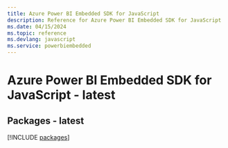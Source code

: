 ```yaml
---
title: Azure Power BI Embedded SDK for JavaScript
description: Reference for Azure Power BI Embedded SDK for JavaScript
ms.date: 04/15/2024
ms.topic: reference
ms.devlang: javascript
ms.service: powerbiembedded
---
```

# Azure Power BI Embedded SDK for JavaScript - latest
## Packages - latest
[!INCLUDE [packages](power-bi-embedded-index.md)]